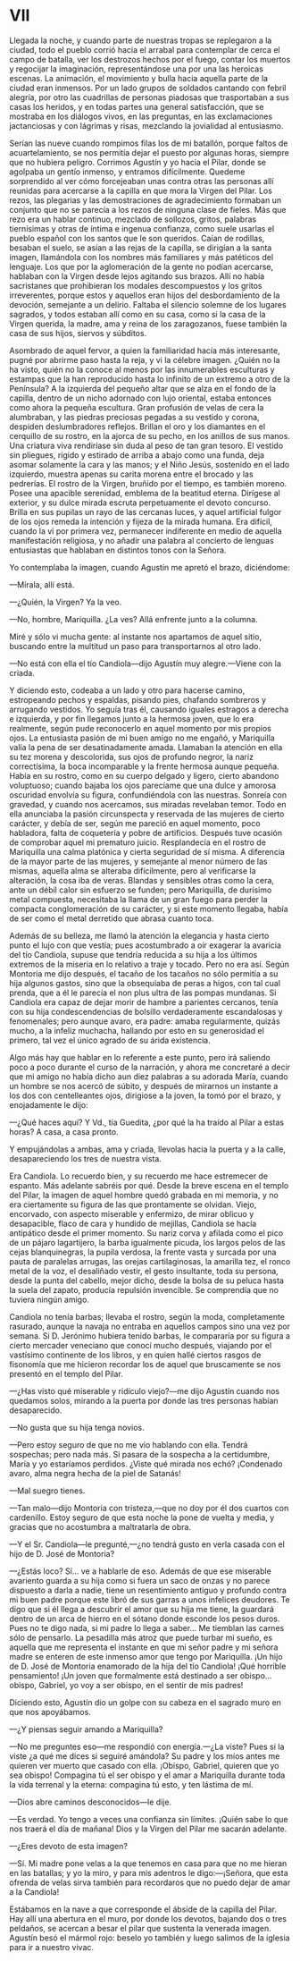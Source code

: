 # VII

Llegada la noche, y cuando parte de nuestras tropas se replegaron a la ciudad,
todo el pueblo corrió hacia el arrabal para contemplar de cerca el campo de
batalla, ver los destrozos hechos por el fuego, contar los muertos y regocijar
la imaginación, representándose una por una las heroicas escenas. La animación,
el movimiento y bulla hacia aquella parte de la ciudad eran inmensos. Por un
lado grupos de soldados cantando con febril alegría, por otro las cuadrillas de
personas piadosas que trasportaban a sus casas los heridos, y en todas partes
una general satisfacción, que se mostraba en los diálogos vivos, en las
preguntas, en las exclamaciones jactanciosas y con lágrimas y risas, mezclando
la jovialidad al entusiasmo.

Serían las nueve cuando rompimos filas los de mi batallón, porque faltos de
acuartelamiento, se nos permitía dejar el puesto por algunas horas, siempre que
no hubiera peligro. Corrimos Agustín y yo hacia el Pilar, donde se agolpaba un
gentío inmenso, y entramos difícilmente. Quedeme sorprendido al ver cómo
forcejeaban unas contra otras las personas allí reunidas para acercarse a la
capilla en que mora la Virgen del Pilar. Los rezos, las plegarias y las
demostraciones de agradecimiento formaban un conjunto que no se parecía a los
rezos de ninguna clase de fieles. Más que rezo era un hablar continuo, mezclado
de sollozos, gritos, palabras tiernísimas y otras de íntima e ingenua
confianza, como suele usarlas el pueblo español con los santos que le son
queridos. Caían de rodillas, besaban el suelo, se asían a las rejas de la
capilla, se dirigían a la santa imagen, llamándola con los nombres más
familiares y más patéticos del lenguaje. Los que por la aglomeración de la
gente no podían acercarse, hablaban con la Virgen desde lejos agitando sus
brazos. Allí no había sacristanes que prohibieran los modales descompuestos
y los gritos irreverentes, porque estos y aquellos eran hijos del
desbordamiento de la devoción, semejante a un delirio. Faltaba el silencio
solemne de los lugares sagrados, y todos estaban allí como en su casa, como si
la casa de la Virgen querida, la madre, ama y reina de los zaragozanos, fuese
también la casa de sus hijos, siervos y súbditos.

Asombrado de aquel fervor, a quien la familiaridad hacía más interesante, pugné
por abrirme paso hasta la reja, y vi la célebre imagen. ¿Quién no la ha visto,
quién no la conoce al menos por las innumerables esculturas y estampas que la
han reproducido hasta lo infinito de un extremo a otro de la Península? A la
izquierda del pequeño altar que se alza en el fondo de la capilla, dentro de un
nicho adornado con lujo oriental, estaba entonces como ahora la pequeña
escultura. Gran profusión de velas de cera la alumbraban, y las piedras
preciosas pegadas a su vestido y corona, despiden deslumbradores reflejos.
Brillan el oro y los diamantes en el cerquillo de su rostro, en la ajorca de su
pecho, en los anillos de sus manos. Una criatura viva rendiríase sin duda al
peso de tan gran tesoro. El vestido sin pliegues, rígido y estirado de arriba
a abajo como una funda, deja asomar solamente la cara y las manos; y el Niño
Jesús, sostenido en el lado izquierdo, muestra apenas su carita morena entre el
brocado y las pedrerías. El rostro de la Virgen, bruñido por el tiempo, es
también moreno. Posee una apacible serenidad, emblema de la beatitud eterna.
Dirígese al exterior, y su dulce mirada escruta perpetuamente el devoto
concurso. Brilla en sus pupilas un rayo de las cercanas luces, y aquel
artificial fulgor de los ojos remeda la intención y fijeza de la mirada humana.
Era difícil, cuando la vi por primera vez, permanecer indiferente en medio de
aquella manifestación religiosa, y no añadir una palabra al concierto de
lenguas entusiastas que hablaban en distintos tonos con la Señora.

Yo contemplaba la imagen, cuando Agustín me apretó el brazo, diciéndome:

—Mírala, allí está.

—¿Quién, la Virgen? Ya la veo.

—No, hombre, Mariquilla. ¿La ves? Allá enfrente junto a la columna.

Miré y sólo vi mucha gente: al instante nos apartamos de aquel sitio, buscando
entre la multitud un paso para transportarnos al otro lado.

—No está con ella el tío Candiola—dijo Agustín muy alegre.—Viene con la
criada.

Y diciendo esto, codeaba a un lado y otro para hacerse camino, estropeando
pechos y espaldas, pisando pies, chafando sombreros y arrugando vestidos. Yo
seguía tras él, causando iguales estragos a derecha e izquierda, y por fin
llegamos junto a la hermosa joven, que lo era realmente, según pude reconocerlo
en aquel momento por mis propios ojos. La entusiasta pasión de mi buen amigo no
me engañó, y Mariquilla valía la pena de ser desatinadamente amada. Llamaban la
atención en ella su tez morena y descolorida, sus ojos de profundo negror, la
nariz correctísima, la boca incomparable y la frente hermosa aunque pequeña.
Había en su rostro, como en su cuerpo delgado y ligero, cierto abandono
voluptuoso; cuando bajaba los ojos parecíame que una dulce y amorosa oscuridad
envolvía su figura, confundiéndola con las nuestras. Sonreía con gravedad,
y cuando nos acercamos, sus miradas revelaban temor. Todo en ella anunciaba la
pasión circunspecta y reservada de las mujeres de cierto carácter, y debía de
ser, según me pareció en aquel momento, poco habladora, falta de coquetería
y pobre de artificios. Después tuve ocasión de comprobar aquel mi prematuro
juicio. Resplandecía en el rostro de Mariquilla una calma platónica y cierta
seguridad de sí misma. A diferencia de la mayor parte de las mujeres,
y semejante al menor número de las mismas, aquella alma se alteraba
difícilmente, pero al verificarse la alteración, la cosa iba de veras. Blandas
y sensibles otras como la cera, ante un débil calor sin esfuerzo se funden;
pero Mariquilla, de durísimo metal compuesta, necesitaba la llama de un gran
fuego para perder la compacta conglomeración de su carácter, y si este momento
llegaba, había de ser como el metal derretido que abrasa cuanto toca.

Además de su belleza, me llamó la atención la elegancia y hasta cierto punto el
lujo con que vestía; pues acostumbrado a oír exagerar la avaricia del tío
Candiola, supuse que tendría reducida a su hija a los últimos extremos de la
miseria en lo relativo a traje y tocado. Pero no era así. Según Montoria me
dijo después, el tacaño de los tacaños no sólo permitía a su hija algunos
gastos, sino que la obsequiaba de peras a higos, con tal cual prenda, que a él
le parecía el non plus ultra de las pompas mundanas. Si Candiola era capaz de
dejar morir de hambre a parientes cercanos, tenía con su hija condescendencias
de bolsillo verdaderamente escandalosas y fenomenales; pero aunque avaro, era
padre: amaba regularmente, quizás mucho, a la infeliz muchacha, hallando por
esto en su generosidad el primero, tal vez el único agrado de su árida
existencia.

Algo más hay que hablar en lo referente a este punto, pero irá saliendo poco
a poco durante el curso de la narración, y ahora me concretaré a decir que mi
amigo no había dicho aun diez palabras a su adorada María, cuando un hombre se
nos acercó de súbito, y después de mirarnos un instante a los dos con
centelleantes ojos, dirigiose a la joven, la tomó por el brazo, y enojadamente
le dijo:

—¿Qué haces aquí? Y Vd., tía Guedita, ¿por qué la ha traído al Pilar a estas
horas? A casa, a casa pronto.

Y empujándolas a ambas, ama y criada, llevolas hacia la puerta y a la calle,
desapareciendo los tres de nuestra vista.

Era Candiola. Lo recuerdo bien, y su recuerdo me hace estremecer de espanto.
Más adelante sabréis por qué. Desde la breve escena en el templo del Pilar, la
imagen de aquel hombre quedó grabada en mi memoria, y no era ciertamente su
figura de las que prontamente se olvidan. Viejo, encorvado, con aspecto
miserable y enfermizo, de mirar oblicuo y desapacible, flaco de cara y hundido
de mejillas, Candiola se hacía antipático desde el primer momento. Su nariz
corva y afilada como el pico de un pájaro lagartijero, la barba igualmente
picuda, los largos pelos de las cejas blanquinegras, la pupila verdosa, la
frente vasta y surcada por una pauta de paralelas arrugas, las orejas
cartilaginosas, la amarilla tez, el ronco metal de la voz, el desaliñado
vestir, el gesto insultante, toda su persona, desde la punta del cabello, mejor
dicho, desde la bolsa de su peluca hasta la suela del zapato, producía
repulsión invencible. Se comprendía que no tuviera ningún amigo.

Candiola no tenía barbas; llevaba el rostro, según la moda, completamente
rasurado, aunque la navaja no entraba en aquellos campos sino una vez por
semana. Si D. Jerónimo hubiera tenido barbas, le compararía por su figura
a cierto mercader veneciano que conocí mucho después, viajando por el vastísimo
continente de los libros, y en quien hallé ciertos rasgos de fisonomía que me
hicieron recordar los de aquel que bruscamente se nos presentó en el templo del
Pilar.

—¿Has visto qué miserable y ridículo viejo?—me dijo Agustín cuando nos
quedamos solos, mirando a la puerta por donde las tres personas habían
desaparecido.

—No gusta que su hija tenga novios.

—Pero estoy seguro de que no me vio hablando con ella. Tendrá sospechas; pero
nada más. Si pasara de la sospecha a la certidumbre, María y yo estaríamos
perdidos. ¿Viste qué mirada nos echó? ¡Condenado avaro, alma negra hecha de la
piel de Satanás!

—Mal suegro tienes.

—Tan malo—dijo Montoria con tristeza,—que no doy por él dos cuartos con
cardenillo. Estoy seguro de que esta noche la pone de vuelta y media, y gracias
que no acostumbra a maltratarla de obra.

—Y el Sr. Candiola—le pregunté,—¿no tendrá gusto en verla casada con el hijo
de D. José de Montoria?

—¿Estás loco? Sí... ve a hablarle de eso. Además de que ese miserable avariento
guarda a su hija como si fuera un saco de onzas y no parece dispuesto a darla
a nadie, tiene un resentimiento antiguo y profundo contra mi buen padre porque
este libró de sus garras a unos infelices deudores. Te digo que si él llega
a descubrir el amor que su hija me tiene, la guardará dentro de un arca de
hierro en el sótano donde esconde los pesos duros. Pues no te digo nada, si mi
padre lo llega a saber... Me tiemblan las carnes sólo de pensarlo. La pesadilla
más atroz que puede turbar mi sueño, es aquella que me representa el instante
en que mi señor padre y mi señora madre se enteren de este inmenso amor que
tengo por Mariquilla. ¡Un hijo de D. José de Montoria enamorado de la hija del
tío Candiola! ¡Qué horrible pensamiento! ¡Un joven que formalmente está
destinado a ser obispo... obispo, Gabriel, yo voy a ser obispo, en el sentir de
mis padres!

Diciendo esto, Agustín dio un golpe con su cabeza en el sagrado muro en que nos
apoyábamos.

—¿Y piensas seguir amando a Mariquilla?

—No me preguntes eso—me respondió con energía.—¿La viste? Pues si la viste ¿a
qué me dices si seguiré amándola? Su padre y los míos antes me quieren ver
muerto que casado con ella. ¡Obispo, Gabriel, quieren que yo sea obispo!
Compagina tú el ser obispo y el amar a Mariquilla durante toda la vida terrenal
y la eterna: compagina tú esto, y ten lástima de mí.

—Dios abre caminos desconocidos—le dije.

—Es verdad. Yo tengo a veces una confianza sin límites. ¡Quién sabe lo que nos
traerá el día de mañana! Dios y la Virgen del Pilar me sacarán adelante.

—¿Eres devoto de esta imagen?

—Sí. Mi madre pone velas a la que tenemos en casa para que no me hieran en las
batallas; y yo la miro, y para mis adentros le digo:—¡Señora, que esta ofrenda
de velas sirva también para recordaros que no puedo dejar de amar a la
Candiola!

Estábamos en la nave a que corresponde el ábside de la capilla del Pilar. Hay
allí una abertura en el muro, por donde los devotos, bajando dos o tres
peldaños, se acercan a besar el pilar que sustenta la venerada imagen. Agustín
besó el mármol rojo: beselo yo también y luego salimos de la iglesia para ir
a nuestro vivac.
